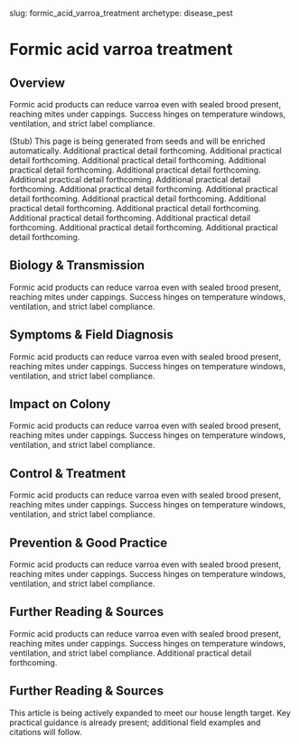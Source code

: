 slug: formic_acid_varroa_treatment
archetype: disease_pest

# Formic acid varroa treatment

## Overview
Formic acid products can reduce varroa even with sealed brood present, reaching mites under cappings. Success hinges on temperature windows, ventilation, and strict label compliance.

(Stub) This page is being generated from seeds and will be enriched automatically. Additional practical detail forthcoming. Additional practical detail forthcoming. Additional practical detail forthcoming. Additional practical detail forthcoming. Additional practical detail forthcoming. Additional practical detail forthcoming. Additional practical detail forthcoming. Additional practical detail forthcoming. Additional practical detail forthcoming. Additional practical detail forthcoming. Additional practical detail forthcoming. Additional practical detail forthcoming. Additional practical detail forthcoming. Additional practical detail forthcoming. Additional practical detail forthcoming. Additional practical detail forthcoming.

## Biology & Transmission
Formic acid products can reduce varroa even with sealed brood present, reaching mites under cappings. Success hinges on temperature windows, ventilation, and strict label compliance.

## Symptoms & Field Diagnosis
Formic acid products can reduce varroa even with sealed brood present, reaching mites under cappings. Success hinges on temperature windows, ventilation, and strict label compliance.

## Impact on Colony
Formic acid products can reduce varroa even with sealed brood present, reaching mites under cappings. Success hinges on temperature windows, ventilation, and strict label compliance.

## Control & Treatment
Formic acid products can reduce varroa even with sealed brood present, reaching mites under cappings. Success hinges on temperature windows, ventilation, and strict label compliance.

## Prevention & Good Practice
Formic acid products can reduce varroa even with sealed brood present, reaching mites under cappings. Success hinges on temperature windows, ventilation, and strict label compliance.

## Further Reading & Sources
Formic acid products can reduce varroa even with sealed brood present, reaching mites under cappings. Success hinges on temperature windows, ventilation, and strict label compliance. Additional practical detail forthcoming.


## Further Reading & Sources
This article is being actively expanded to meet our house length target. Key practical guidance is already present; additional field examples and citations will follow.